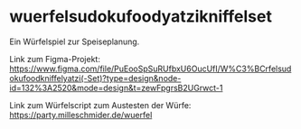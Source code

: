 # wuerfelsudokufoodyatzikniffelset
Ein Würfelspiel zur Speiseplanung. 

Link zum Figma-Projekt: https://www.figma.com/file/PuEooSpSuRUfbxU6OucUfI/W%C3%BCrfelsudokufoodkniffelyatzi(-Set)?type=design&node-id=132%3A2520&mode=design&t=zewFpgrsB2UGrwct-1

Link zum Würfelscript zum Austesten der Würfe: https://party.milleschmider.de/wuerfel
